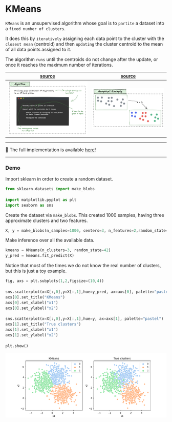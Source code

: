 # KMeans

`KMeans` is an unsupervised algorithm whose goal is to `partite` a dataset into a `fixed number of clusters`. 

It does this by `iteratively` assigning each data point to the cluster with the `closest mean` (centroid) and then `updating` the cluster centroid to the mean of all data points assigned to it. 

The algorithm `runs` until the centroids do not change after the update, or once it reaches the maximum number of iterations.


|<center>[source](https://illustrated-machine-learning.github.io/)</center>|<center>[source](https://illustrated-machine-learning.github.io/)</center>|
|:---:|:---|
| ![](./img1.png) | ![](./img2.png)|

---

📍 The full implementation is available [here](./kmeans.py)!

--- 

### Demo

Import sklearn in order to create a random dataset. 

```python
from sklearn.datasets import make_blobs

import matplotlib.pyplot as plt
import seaborn as sns
```

Create the dataset via `make_blobs`. This created 1000 samples, having three approximate clusters and two features.

```python
X, y = make_blobs(n_samples=1000, centers=3, n_features=2,random_state=0)
```

Make inference over all the available data.

```python
kmeans = KMeans(n_clusters=3, random_state=42)
y_pred = kmeans.fit_predict(X)
```

Notice that most of the times we do not know the real number of clusters, but this is just a toy example. 

```python
fig, axs = plt.subplots(1,2,figsize=(10,4))

sns.scatterplot(x=X[:,0],y=X[:,1],hue=y_pred, ax=axs[0], palette="pastel")
axs[0].set_title("KMeans")
axs[0].set_xlabel("x1")
axs[0].set_ylabel("x2")

sns.scatterplot(x=X[:,0],y=X[:,1],hue=y, ax=axs[1], palette="pastel")
axs[1].set_title("True clusters")
axs[1].set_xlabel("x1")
axs[1].set_ylabel("x2")

plt.show()
```

<p align="center">
    <img src="./output.png" />
</p>